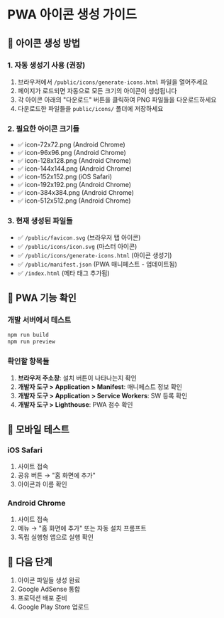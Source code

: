 # PWA 아이콘 생성 가이드

## 🎨 아이콘 생성 방법

### 1. 자동 생성기 사용 (권장)
1. 브라우저에서 `/public/icons/generate-icons.html` 파일을 열어주세요
2. 페이지가 로드되면 자동으로 모든 크기의 아이콘이 생성됩니다
3. 각 아이콘 아래의 "다운로드" 버튼을 클릭하여 PNG 파일들을 다운로드하세요
4. 다운로드한 파일들을 `public/icons/` 폴더에 저장하세요

### 2. 필요한 아이콘 크기들
- ✅ icon-72x72.png (Android Chrome)
- ✅ icon-96x96.png (Android Chrome)  
- ✅ icon-128x128.png (Android Chrome)
- ✅ icon-144x144.png (Android Chrome)
- ✅ icon-152x152.png (iOS Safari)
- ✅ icon-192x192.png (Android Chrome)
- ✅ icon-384x384.png (Android Chrome)
- ✅ icon-512x512.png (Android Chrome)

### 3. 현재 생성된 파일들
- ✅ `/public/favicon.svg` (브라우저 탭 아이콘)
- ✅ `/public/icons/icon.svg` (마스터 아이콘)
- ✅ `/public/icons/generate-icons.html` (아이콘 생성기)
- ✅ `/public/manifest.json` (PWA 매니페스트 - 업데이트됨)
- ✅ `/index.html` (메타 태그 추가됨)

## 🚀 PWA 기능 확인

### 개발 서버에서 테스트
```bash
npm run build
npm run preview
```

### 확인할 항목들
1. **브라우저 주소창**: 설치 버튼이 나타나는지 확인
2. **개발자 도구 > Application > Manifest**: 매니페스트 정보 확인
3. **개발자 도구 > Application > Service Workers**: SW 등록 확인
4. **개발자 도구 > Lighthouse**: PWA 점수 확인

## 📱 모바일 테스트

### iOS Safari
1. 사이트 접속
2. 공유 버튼 → "홈 화면에 추가"
3. 아이콘과 이름 확인

### Android Chrome
1. 사이트 접속
2. 메뉴 → "홈 화면에 추가" 또는 자동 설치 프롬프트
3. 독립 실행형 앱으로 실행 확인

## 🎯 다음 단계
1. 아이콘 파일들 생성 완료
2. Google AdSense 통합
3. 프로덕션 배포 준비
4. Google Play Store 업로드